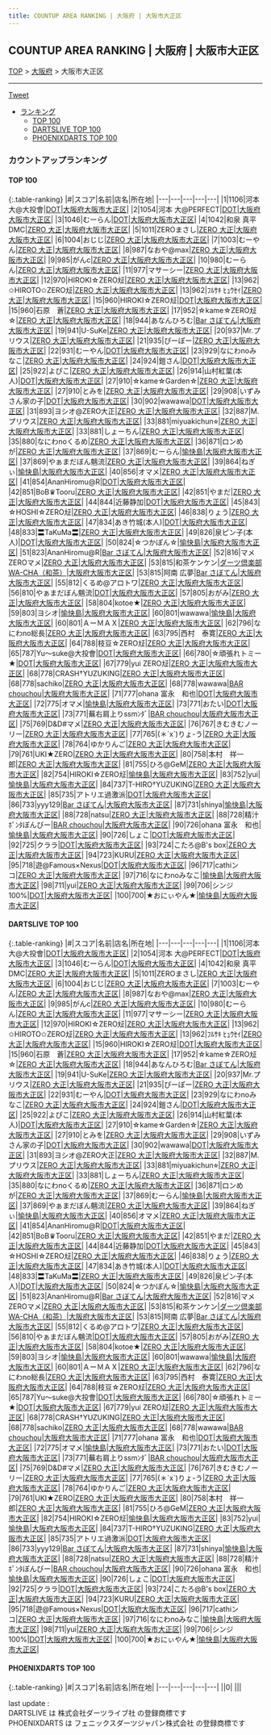 ```yaml
---
title: COUNTUP AREA RANKING | 大阪府 | 大阪市大正区
---
```

## COUNTUP AREA RANKING | 大阪府 | 大阪市大正区

[TOP](/darts/rank/) > [大阪府](/darts/rank/大阪府/) > 大阪市大正区

___

<a href="https://twitter.com/share?ref_src=twsrc%5Etfw" data-text="COUNTUP AREA RANKING | 大阪府大阪市大正区" class="twitter-share-button" data-hashtags="DARTSLIVE,PHOENIXDARTS,darts,ダーツ" data-show-count="false">Tweet</a>

* [ランキング](#カウントアップランキング)
    * [TOP 100](#top-100)
    * [DARTSLIVE TOP 100](#dartslive-top-100)
    * [PHOENIXDARTS TOP 100](#phoenixdarts-top-100)

### カウントアップランキング

#### TOP 100



{:.table-ranking}
|#|スコア|名前|店名|所在地|
|---|---|---|---|---|
|1|1106|<span class="rank-name-dl">河本 大@大投會</span>|<a href="https://search.dartslive.com/jp/shop/16363459de2678b50d9b047a20a7ba1e">DOT</a>|<a href="/darts/rank/大阪府/大阪市大正区">大阪府大阪市大正区</a>|
|2|1054|<span class="rank-name-dl">河本 大@PERFECT</span>|<a href="https://search.dartslive.com/jp/shop/16363459de2678b50d9b047a20a7ba1e">DOT</a>|<a href="/darts/rank/大阪府/大阪市大正区">大阪府大阪市大正区</a>|
|3|1046|<span class="rank-name-dl">むーらん</span>|<a href="https://search.dartslive.com/jp/shop/16363459de2678b50d9b047a20a7ba1e">DOT</a>|<a href="/darts/rank/大阪府/大阪市大正区">大阪府大阪市大正区</a>|
|4|1042|<span class="rank-name-dl">和泉 真平 DMC</span>|<a href="https://search.dartslive.com/jp/shop/94452450d5ca02b30d9b047a20a7ba1e">ZERO 大正</a>|<a href="/darts/rank/大阪府/大阪市大正区">大阪府大阪市大正区</a>|
|5|1011|<span class="rank-name-dl">ZEROまさし</span>|<a href="https://search.dartslive.com/jp/shop/94452450d5ca02b30d9b047a20a7ba1e">ZERO 大正</a>|<a href="/darts/rank/大阪府/大阪市大正区">大阪府大阪市大正区</a>|
|6|1004|<span class="rank-name-dl">おじじ</span>|<a href="https://search.dartslive.com/jp/shop/94452450d5ca02b30d9b047a20a7ba1e">ZERO 大正</a>|<a href="/darts/rank/大阪府/大阪市大正区">大阪府大阪市大正区</a>|
|7|1003|<span class="rank-name-dl">むーやん</span>|<a href="https://search.dartslive.com/jp/shop/94452450d5ca02b30d9b047a20a7ba1e">ZERO 大正</a>|<a href="/darts/rank/大阪府/大阪市大正区">大阪府大阪市大正区</a>|
|8|987|<span class="rank-name-dl">なおや@max</span>|<a href="https://search.dartslive.com/jp/shop/94452450d5ca02b30d9b047a20a7ba1e">ZERO 大正</a>|<a href="/darts/rank/大阪府/大阪市大正区">大阪府大阪市大正区</a>|
|9|985|<span class="rank-name-dl">がんc</span>|<a href="https://search.dartslive.com/jp/shop/94452450d5ca02b30d9b047a20a7ba1e">ZERO 大正</a>|<a href="/darts/rank/大阪府/大阪市大正区">大阪府大阪市大正区</a>|
|10|980|<span class="rank-name-dl">むーらん</span>|<a href="https://search.dartslive.com/jp/shop/94452450d5ca02b30d9b047a20a7ba1e">ZERO 大正</a>|<a href="/darts/rank/大阪府/大阪市大正区">大阪府大阪市大正区</a>|
|11|977|<span class="rank-name-dl">マサーシー</span>|<a href="https://search.dartslive.com/jp/shop/94452450d5ca02b30d9b047a20a7ba1e">ZERO 大正</a>|<a href="/darts/rank/大阪府/大阪市大正区">大阪府大阪市大正区</a>|
|12|970|<span class="rank-name-dl">HIROKI☆ZERO㍽</span>|<a href="https://search.dartslive.com/jp/shop/94452450d5ca02b30d9b047a20a7ba1e">ZERO 大正</a>|<a href="/darts/rank/大阪府/大阪市大正区">大阪府大阪市大正区</a>|
|13|962|<span class="rank-name-dl">✩HIROTO✩ZERO㍽</span>|<a href="https://search.dartslive.com/jp/shop/94452450d5ca02b30d9b047a20a7ba1e">ZERO 大正</a>|<a href="/darts/rank/大阪府/大阪市大正区">大阪府大阪市大正区</a>|
|13|962|<span class="rank-name-dl">ﾌﾙｻｷ ﾋｭｳｾｲ</span>|<a href="https://search.dartslive.com/jp/shop/94452450d5ca02b30d9b047a20a7ba1e">ZERO 大正</a>|<a href="/darts/rank/大阪府/大阪市大正区">大阪府大阪市大正区</a>|
|15|960|<span class="rank-name-dl">HIROKI☆ZERO㍽</span>|<a href="https://search.dartslive.com/jp/shop/16363459de2678b50d9b047a20a7ba1e">DOT</a>|<a href="/darts/rank/大阪府/大阪市大正区">大阪府大阪市大正区</a>|
|15|960|<span class="rank-name-dl">石原　蒼</span>|<a href="https://search.dartslive.com/jp/shop/94452450d5ca02b30d9b047a20a7ba1e">ZERO 大正</a>|<a href="/darts/rank/大阪府/大阪市大正区">大阪府大阪市大正区</a>|
|17|952|<span class="rank-name-dl">☆kame☆ZERO㍽☆</span>|<a href="https://search.dartslive.com/jp/shop/94452450d5ca02b30d9b047a20a7ba1e">ZERO 大正</a>|<a href="/darts/rank/大阪府/大阪市大正区">大阪府大阪市大正区</a>|
|18|944|<span class="rank-name-dl">あなんひろむ</span>|<a href="https://search.dartslive.com/jp/shop/b205aae58fa4063eb21333aee1bd51e4">Bar さぼてん</a>|<a href="/darts/rank/大阪府/大阪市大正区">大阪府大阪市大正区</a>|
|19|941|<span class="rank-name-dl">U-SuKe</span>|<a href="https://search.dartslive.com/jp/shop/94452450d5ca02b30d9b047a20a7ba1e">ZERO 大正</a>|<a href="/darts/rank/大阪府/大阪市大正区">大阪府大阪市大正区</a>|
|20|937|<span class="rank-name-dl">Mr.プリウス</span>|<a href="https://search.dartslive.com/jp/shop/94452450d5ca02b30d9b047a20a7ba1e">ZERO 大正</a>|<a href="/darts/rank/大阪府/大阪市大正区">大阪府大阪市大正区</a>|
|21|935|<span class="rank-name-dl">ぴーぽー</span>|<a href="https://search.dartslive.com/jp/shop/94452450d5ca02b30d9b047a20a7ba1e">ZERO 大正</a>|<a href="/darts/rank/大阪府/大阪市大正区">大阪府大阪市大正区</a>|
|22|931|<span class="rank-name-dl">むーやん</span>|<a href="https://search.dartslive.com/jp/shop/16363459de2678b50d9b047a20a7ba1e">DOT</a>|<a href="/darts/rank/大阪府/大阪市大正区">大阪府大阪市大正区</a>|
|23|929|<span class="rank-name-dl">なにわnoみなこ</span>|<a href="https://search.dartslive.com/jp/shop/94452450d5ca02b30d9b047a20a7ba1e">ZERO 大正</a>|<a href="/darts/rank/大阪府/大阪市大正区">大阪府大阪市大正区</a>|
|24|924|<span class="rank-name-dl">鎧さん</span>|<a href="https://search.dartslive.com/jp/shop/16363459de2678b50d9b047a20a7ba1e">DOT</a>|<a href="/darts/rank/大阪府/大阪市大正区">大阪府大阪市大正区</a>|
|25|922|<span class="rank-name-dl">よぴこ</span>|<a href="https://search.dartslive.com/jp/shop/94452450d5ca02b30d9b047a20a7ba1e">ZERO 大正</a>|<a href="/darts/rank/大阪府/大阪市大正区">大阪府大阪市大正区</a>|
|26|914|<span class="rank-name-dl">山村紅葉(本人)</span>|<a href="https://search.dartslive.com/jp/shop/16363459de2678b50d9b047a20a7ba1e">DOT</a>|<a href="/darts/rank/大阪府/大阪市大正区">大阪府大阪市大正区</a>|
|27|910|<span class="rank-name-dl">☆kame☆Garden☆</span>|<a href="https://search.dartslive.com/jp/shop/94452450d5ca02b30d9b047a20a7ba1e">ZERO 大正</a>|<a href="/darts/rank/大阪府/大阪市大正区">大阪府大阪市大正区</a>|
|27|910|<span class="rank-name-dl">とみを</span>|<a href="https://search.dartslive.com/jp/shop/94452450d5ca02b30d9b047a20a7ba1e">ZERO 大正</a>|<a href="/darts/rank/大阪府/大阪市大正区">大阪府大阪市大正区</a>|
|29|908|<span class="rank-name-dl">いずみさん家の子</span>|<a href="https://search.dartslive.com/jp/shop/16363459de2678b50d9b047a20a7ba1e">DOT</a>|<a href="/darts/rank/大阪府/大阪市大正区">大阪府大阪市大正区</a>|
|30|902|<span class="rank-name-dl">wawawa</span>|<a href="https://search.dartslive.com/jp/shop/16363459de2678b50d9b047a20a7ba1e">DOT</a>|<a href="/darts/rank/大阪府/大阪市大正区">大阪府大阪市大正区</a>|
|31|893|<span class="rank-name-dl">ヨシオ@ZERO大正</span>|<a href="https://search.dartslive.com/jp/shop/94452450d5ca02b30d9b047a20a7ba1e">ZERO 大正</a>|<a href="/darts/rank/大阪府/大阪市大正区">大阪府大阪市大正区</a>|
|32|887|<span class="rank-name-dl">M.プリウス</span>|<a href="https://search.dartslive.com/jp/shop/94452450d5ca02b30d9b047a20a7ba1e">ZERO 大正</a>|<a href="/darts/rank/大阪府/大阪市大正区">大阪府大阪市大正区</a>|
|33|881|<span class="rank-name-dl">miyuakichun⭐︎</span>|<a href="https://search.dartslive.com/jp/shop/94452450d5ca02b30d9b047a20a7ba1e">ZERO 大正</a>|<a href="/darts/rank/大阪府/大阪市大正区">大阪府大阪市大正区</a>|
|33|881|<span class="rank-name-dl">しょーちん</span>|<a href="https://search.dartslive.com/jp/shop/94452450d5ca02b30d9b047a20a7ba1e">ZERO 大正</a>|<a href="/darts/rank/大阪府/大阪市大正区">大阪府大阪市大正区</a>|
|35|880|<span class="rank-name-dl">なにわnoくるめ</span>|<a href="https://search.dartslive.com/jp/shop/94452450d5ca02b30d9b047a20a7ba1e">ZERO 大正</a>|<a href="/darts/rank/大阪府/大阪市大正区">大阪府大阪市大正区</a>|
|36|871|<span class="rank-name-dl">ロンめが</span>|<a href="https://search.dartslive.com/jp/shop/94452450d5ca02b30d9b047a20a7ba1e">ZERO 大正</a>|<a href="/darts/rank/大阪府/大阪市大正区">大阪府大阪市大正区</a>|
|37|869|<span class="rank-name-dl">むーらん</span>|<a href="https://search.dartslive.com/jp/shop/201a3c110850be0f774c926eb736cb5a">愉快島</a>|<a href="/darts/rank/大阪府/大阪市大正区">大阪府大阪市大正区</a>|
|37|869|<span class="rank-name-dl">やぁまだぼん魑流</span>|<a href="https://search.dartslive.com/jp/shop/94452450d5ca02b30d9b047a20a7ba1e">ZERO 大正</a>|<a href="/darts/rank/大阪府/大阪市大正区">大阪府大阪市大正区</a>|
|39|864|<span class="rank-name-dl">ねぎぃ</span>|<a href="https://search.dartslive.com/jp/shop/201a3c110850be0f774c926eb736cb5a">愉快島</a>|<a href="/darts/rank/大阪府/大阪市大正区">大阪府大阪市大正区</a>|
|40|856|<span class="rank-name-dl">オマメ</span>|<a href="https://search.dartslive.com/jp/shop/94452450d5ca02b30d9b047a20a7ba1e">ZERO 大正</a>|<a href="/darts/rank/大阪府/大阪市大正区">大阪府大阪市大正区</a>|
|41|854|<span class="rank-name-dl">AnanHiromu@R</span>|<a href="https://search.dartslive.com/jp/shop/16363459de2678b50d9b047a20a7ba1e">DOT</a>|<a href="/darts/rank/大阪府/大阪市大正区">大阪府大阪市大正区</a>|
|42|851|<span class="rank-name-dl">BoB♛Tooru</span>|<a href="https://search.dartslive.com/jp/shop/94452450d5ca02b30d9b047a20a7ba1e">ZERO 大正</a>|<a href="/darts/rank/大阪府/大阪市大正区">大阪府大阪市大正区</a>|
|42|851|<span class="rank-name-dl">やまだ</span>|<a href="https://search.dartslive.com/jp/shop/94452450d5ca02b30d9b047a20a7ba1e">ZERO 大正</a>|<a href="/darts/rank/大阪府/大阪市大正区">大阪府大阪市大正区</a>|
|44|844|<span class="rank-name-dl">近藤静加</span>|<a href="https://search.dartslive.com/jp/shop/16363459de2678b50d9b047a20a7ba1e">DOT</a>|<a href="/darts/rank/大阪府/大阪市大正区">大阪府大阪市大正区</a>|
|45|843|<span class="rank-name-dl">☆HOSHI☆ZERO㍽</span>|<a href="https://search.dartslive.com/jp/shop/94452450d5ca02b30d9b047a20a7ba1e">ZERO 大正</a>|<a href="/darts/rank/大阪府/大阪市大正区">大阪府大阪市大正区</a>|
|46|838|<span class="rank-name-dl">りょう</span>|<a href="https://search.dartslive.com/jp/shop/94452450d5ca02b30d9b047a20a7ba1e">ZERO 大正</a>|<a href="/darts/rank/大阪府/大阪市大正区">大阪府大阪市大正区</a>|
|47|834|<span class="rank-name-dl">あき竹城(本人)</span>|<a href="https://search.dartslive.com/jp/shop/16363459de2678b50d9b047a20a7ba1e">DOT</a>|<a href="/darts/rank/大阪府/大阪市大正区">大阪府大阪市大正区</a>|
|48|833|<span class="rank-name-dl">〓TaKuMa〓</span>|<a href="https://search.dartslive.com/jp/shop/94452450d5ca02b30d9b047a20a7ba1e">ZERO 大正</a>|<a href="/darts/rank/大阪府/大阪市大正区">大阪府大阪市大正区</a>|
|49|826|<span class="rank-name-dl">泉ピン子(本人)</span>|<a href="https://search.dartslive.com/jp/shop/16363459de2678b50d9b047a20a7ba1e">DOT</a>|<a href="/darts/rank/大阪府/大阪市大正区">大阪府大阪市大正区</a>|
|50|824|<span class="rank-name-dl">☆つかぽん☆</span>|<a href="https://search.dartslive.com/jp/shop/201a3c110850be0f774c926eb736cb5a">愉快島</a>|<a href="/darts/rank/大阪府/大阪市大正区">大阪府大阪市大正区</a>|
|51|823|<span class="rank-name-dl">AnanHiromu@R</span>|<a href="https://search.dartslive.com/jp/shop/b205aae58fa4063eb21333aee1bd51e4">Bar さぼてん</a>|<a href="/darts/rank/大阪府/大阪市大正区">大阪府大阪市大正区</a>|
|52|816|<span class="rank-name-dl">マメZEROマメ</span>|<a href="https://search.dartslive.com/jp/shop/94452450d5ca02b30d9b047a20a7ba1e">ZERO 大正</a>|<a href="/darts/rank/大阪府/大阪市大正区">大阪府大阪市大正区</a>|
|53|815|<span class="rank-name-dl">和茶ケンケン</span>|<a href="https://search.dartslive.com/jp/shop/f5a5d0f9439d464d774c926eb736cb5a">ダーツ倶楽部 WA-CHA（和茶）</a>|<a href="/darts/rank/大阪府/大阪市大正区">大阪府大阪市大正区</a>|
|53|815|<span class="rank-name-dl">阿南 広夢</span>|<a href="https://search.dartslive.com/jp/shop/b205aae58fa4063eb21333aee1bd51e4">Bar さぼてん</a>|<a href="/darts/rank/大阪府/大阪市大正区">大阪府大阪市大正区</a>|
|55|812|<span class="rank-name-dl">くるめ@アロトワ</span>|<a href="https://search.dartslive.com/jp/shop/94452450d5ca02b30d9b047a20a7ba1e">ZERO 大正</a>|<a href="/darts/rank/大阪府/大阪市大正区">大阪府大阪市大正区</a>|
|56|810|<span class="rank-name-dl">やぁまだぼん魑流</span>|<a href="https://search.dartslive.com/jp/shop/16363459de2678b50d9b047a20a7ba1e">DOT</a>|<a href="/darts/rank/大阪府/大阪市大正区">大阪府大阪市大正区</a>|
|57|805|<span class="rank-name-dl">おがみ</span>|<a href="https://search.dartslive.com/jp/shop/94452450d5ca02b30d9b047a20a7ba1e">ZERO 大正</a>|<a href="/darts/rank/大阪府/大阪市大正区">大阪府大阪市大正区</a>|
|58|804|<span class="rank-name-dl">kotoe★</span>|<a href="https://search.dartslive.com/jp/shop/94452450d5ca02b30d9b047a20a7ba1e">ZERO 大正</a>|<a href="/darts/rank/大阪府/大阪市大正区">大阪府大阪市大正区</a>|
|59|803|<span class="rank-name-dl">ヨシオ</span>|<a href="https://search.dartslive.com/jp/shop/201a3c110850be0f774c926eb736cb5a">愉快島</a>|<a href="/darts/rank/大阪府/大阪市大正区">大阪府大阪市大正区</a>|
|60|801|<span class="rank-name-dl">wawawa</span>|<a href="https://search.dartslive.com/jp/shop/201a3c110850be0f774c926eb736cb5a">愉快島</a>|<a href="/darts/rank/大阪府/大阪市大正区">大阪府大阪市大正区</a>|
|60|801|<span class="rank-name-dl">ＡーＭＡＸ</span>|<a href="https://search.dartslive.com/jp/shop/94452450d5ca02b30d9b047a20a7ba1e">ZERO 大正</a>|<a href="/darts/rank/大阪府/大阪市大正区">大阪府大阪市大正区</a>|
|62|796|<span class="rank-name-dl">なにわno総長</span>|<a href="https://search.dartslive.com/jp/shop/94452450d5ca02b30d9b047a20a7ba1e">ZERO 大正</a>|<a href="/darts/rank/大阪府/大阪市大正区">大阪府大阪市大正区</a>|
|63|795|<span class="rank-name-dl">西村　泰寛</span>|<a href="https://search.dartslive.com/jp/shop/94452450d5ca02b30d9b047a20a7ba1e">ZERO 大正</a>|<a href="/darts/rank/大阪府/大阪市大正区">大阪府大阪市大正区</a>|
|64|788|<span class="rank-name-dl">枝豆☆ZERO㍽</span>|<a href="https://search.dartslive.com/jp/shop/94452450d5ca02b30d9b047a20a7ba1e">ZERO 大正</a>|<a href="/darts/rank/大阪府/大阪市大正区">大阪府大阪市大正区</a>|
|65|787|<span class="rank-name-dl">Yu〜suke@大投會</span>|<a href="https://search.dartslive.com/jp/shop/16363459de2678b50d9b047a20a7ba1e">DOT</a>|<a href="/darts/rank/大阪府/大阪市大正区">大阪府大阪市大正区</a>|
|66|780|<span class="rank-name-dl">☆頑張れトミー★</span>|<a href="https://search.dartslive.com/jp/shop/16363459de2678b50d9b047a20a7ba1e">DOT</a>|<a href="/darts/rank/大阪府/大阪市大正区">大阪府大阪市大正区</a>|
|67|779|<span class="rank-name-dl">yui ZERO㍽</span>|<a href="https://search.dartslive.com/jp/shop/94452450d5ca02b30d9b047a20a7ba1e">ZERO 大正</a>|<a href="/darts/rank/大阪府/大阪市大正区">大阪府大阪市大正区</a>|
|68|778|<span class="rank-name-dl">CRASH†YUZUKING</span>|<a href="https://search.dartslive.com/jp/shop/94452450d5ca02b30d9b047a20a7ba1e">ZERO 大正</a>|<a href="/darts/rank/大阪府/大阪市大正区">大阪府大阪市大正区</a>|
|68|778|<span class="rank-name-dl">sachiko</span>|<a href="https://search.dartslive.com/jp/shop/94452450d5ca02b30d9b047a20a7ba1e">ZERO 大正</a>|<a href="/darts/rank/大阪府/大阪市大正区">大阪府大阪市大正区</a>|
|68|778|<span class="rank-name-dl">wawawa</span>|<a href="https://search.dartslive.com/jp/shop/94363bca55df1f030d9b047a20a7ba1e">BAR chouchou</a>|<a href="/darts/rank/大阪府/大阪市大正区">大阪府大阪市大正区</a>|
|71|777|<span class="rank-name-dl">ohana 富永　和也</span>|<a href="https://search.dartslive.com/jp/shop/16363459de2678b50d9b047a20a7ba1e">DOT</a>|<a href="/darts/rank/大阪府/大阪市大正区">大阪府大阪市大正区</a>|
|72|775|<span class="rank-name-dl">オマメ</span>|<a href="https://search.dartslive.com/jp/shop/201a3c110850be0f774c926eb736cb5a">愉快島</a>|<a href="/darts/rank/大阪府/大阪市大正区">大阪府大阪市大正区</a>|
|73|771|<span class="rank-name-dl">おたい</span>|<a href="https://search.dartslive.com/jp/shop/16363459de2678b50d9b047a20a7ba1e">DOT</a>|<a href="/darts/rank/大阪府/大阪市大正区">大阪府大阪市大正区</a>|
|73|771|<span class="rank-name-dl">蕪右肩上りssmﾝﾀﾞ</span>|<a href="https://search.dartslive.com/jp/shop/94363bca55df1f030d9b047a20a7ba1e">BAR chouchou</a>|<a href="/darts/rank/大阪府/大阪市大正区">大阪府大阪市大正区</a>|
|75|769|<span class="rank-name-dl">D&amp;D#マメ</span>|<a href="https://search.dartslive.com/jp/shop/94452450d5ca02b30d9b047a20a7ba1e">ZERO 大正</a>|<a href="/darts/rank/大阪府/大阪市大正区">大阪府大阪市大正区</a>|
|76|767|<span class="rank-name-dl">きむきむノーリー</span>|<a href="https://search.dartslive.com/jp/shop/94452450d5ca02b30d9b047a20a7ba1e">ZERO 大正</a>|<a href="/darts/rank/大阪府/大阪市大正区">大阪府大阪市大正区</a>|
|77|765|<span class="rank-name-dl">(＊´x`)りょ-う</span>|<a href="https://search.dartslive.com/jp/shop/94452450d5ca02b30d9b047a20a7ba1e">ZERO 大正</a>|<a href="/darts/rank/大阪府/大阪市大正区">大阪府大阪市大正区</a>|
|78|764|<span class="rank-name-dl">ゆかりんご</span>|<a href="https://search.dartslive.com/jp/shop/94452450d5ca02b30d9b047a20a7ba1e">ZERO 大正</a>|<a href="/darts/rank/大阪府/大阪市大正区">大阪府大阪市大正区</a>|
|79|761|<span class="rank-name-dl">UKI★ZERO</span>|<a href="https://search.dartslive.com/jp/shop/94452450d5ca02b30d9b047a20a7ba1e">ZERO 大正</a>|<a href="/darts/rank/大阪府/大阪市大正区">大阪府大阪市大正区</a>|
|80|758|<span class="rank-name-dl">本村　祥一郎</span>|<a href="https://search.dartslive.com/jp/shop/94452450d5ca02b30d9b047a20a7ba1e">ZERO 大正</a>|<a href="/darts/rank/大阪府/大阪市大正区">大阪府大阪市大正区</a>|
|81|755|<span class="rank-name-dl">ひろ@GeM</span>|<a href="https://search.dartslive.com/jp/shop/94452450d5ca02b30d9b047a20a7ba1e">ZERO 大正</a>|<a href="/darts/rank/大阪府/大阪市大正区">大阪府大阪市大正区</a>|
|82|754|<span class="rank-name-dl">HIROKI☆ZERO㍽</span>|<a href="https://search.dartslive.com/jp/shop/201a3c110850be0f774c926eb736cb5a">愉快島</a>|<a href="/darts/rank/大阪府/大阪市大正区">大阪府大阪市大正区</a>|
|83|752|<span class="rank-name-dl">yui</span>|<a href="https://search.dartslive.com/jp/shop/201a3c110850be0f774c926eb736cb5a">愉快島</a>|<a href="/darts/rank/大阪府/大阪市大正区">大阪府大阪市大正区</a>|
|84|737|<span class="rank-name-dl">T-HIRO†YUZUKING</span>|<a href="https://search.dartslive.com/jp/shop/94452450d5ca02b30d9b047a20a7ba1e">ZERO 大正</a>|<a href="/darts/rank/大阪府/大阪市大正区">大阪府大阪市大正区</a>|
|85|735|<span class="rank-name-dl">アトリエ過激派</span>|<a href="https://search.dartslive.com/jp/shop/16363459de2678b50d9b047a20a7ba1e">DOT</a>|<a href="/darts/rank/大阪府/大阪市大正区">大阪府大阪市大正区</a>|
|86|733|<span class="rank-name-dl">yyy129</span>|<a href="https://search.dartslive.com/jp/shop/b205aae58fa4063eb21333aee1bd51e4">Bar さぼてん</a>|<a href="/darts/rank/大阪府/大阪市大正区">大阪府大阪市大正区</a>|
|87|731|<span class="rank-name-dl">shinya</span>|<a href="https://search.dartslive.com/jp/shop/201a3c110850be0f774c926eb736cb5a">愉快島</a>|<a href="/darts/rank/大阪府/大阪市大正区">大阪府大阪市大正区</a>|
|88|728|<span class="rank-name-dl">natsu</span>|<a href="https://search.dartslive.com/jp/shop/94452450d5ca02b30d9b047a20a7ba1e">ZERO 大正</a>|<a href="/darts/rank/大阪府/大阪市大正区">大阪府大阪市大正区</a>|
|88|728|<span class="rank-name-dl">精汁ﾎﾟﾝﾀぼんびー</span>|<a href="https://search.dartslive.com/jp/shop/94363bca55df1f030d9b047a20a7ba1e">BAR chouchou</a>|<a href="/darts/rank/大阪府/大阪市大正区">大阪府大阪市大正区</a>|
|90|726|<span class="rank-name-dl">ohana 富永　和也</span>|<a href="https://search.dartslive.com/jp/shop/201a3c110850be0f774c926eb736cb5a">愉快島</a>|<a href="/darts/rank/大阪府/大阪市大正区">大阪府大阪市大正区</a>|
|90|726|<span class="rank-name-dl">しょこ</span>|<a href="https://search.dartslive.com/jp/shop/16363459de2678b50d9b047a20a7ba1e">DOT</a>|<a href="/darts/rank/大阪府/大阪市大正区">大阪府大阪市大正区</a>|
|92|725|<span class="rank-name-dl">クララ</span>|<a href="https://search.dartslive.com/jp/shop/16363459de2678b50d9b047a20a7ba1e">DOT</a>|<a href="/darts/rank/大阪府/大阪市大正区">大阪府大阪市大正区</a>|
|93|724|<span class="rank-name-dl">こたろ@B&#x27;s box</span>|<a href="https://search.dartslive.com/jp/shop/94452450d5ca02b30d9b047a20a7ba1e">ZERO 大正</a>|<a href="/darts/rank/大阪府/大阪市大正区">大阪府大阪市大正区</a>|
|94|723|<span class="rank-name-dl">KURU</span>|<a href="https://search.dartslive.com/jp/shop/94452450d5ca02b30d9b047a20a7ba1e">ZERO 大正</a>|<a href="/darts/rank/大阪府/大阪市大正区">大阪府大阪市大正区</a>|
|95|718|<span class="rank-name-dl">遊@Famous×Nexus</span>|<a href="https://search.dartslive.com/jp/shop/16363459de2678b50d9b047a20a7ba1e">DOT</a>|<a href="/darts/rank/大阪府/大阪市大正区">大阪府大阪市大正区</a>|
|96|717|<span class="rank-name-dl">cathiンコ</span>|<a href="https://search.dartslive.com/jp/shop/94452450d5ca02b30d9b047a20a7ba1e">ZERO 大正</a>|<a href="/darts/rank/大阪府/大阪市大正区">大阪府大阪市大正区</a>|
|97|716|<span class="rank-name-dl">なにわnoみなこ</span>|<a href="https://search.dartslive.com/jp/shop/201a3c110850be0f774c926eb736cb5a">愉快島</a>|<a href="/darts/rank/大阪府/大阪市大正区">大阪府大阪市大正区</a>|
|98|711|<span class="rank-name-dl">yui</span>|<a href="https://search.dartslive.com/jp/shop/94452450d5ca02b30d9b047a20a7ba1e">ZERO 大正</a>|<a href="/darts/rank/大阪府/大阪市大正区">大阪府大阪市大正区</a>|
|99|706|<span class="rank-name-dl">シンジ100%</span>|<a href="https://search.dartslive.com/jp/shop/16363459de2678b50d9b047a20a7ba1e">DOT</a>|<a href="/darts/rank/大阪府/大阪市大正区">大阪府大阪市大正区</a>|
|100|700|<span class="rank-name-dl">★おにぃやん★</span>|<a href="https://search.dartslive.com/jp/shop/201a3c110850be0f774c926eb736cb5a">愉快島</a>|<a href="/darts/rank/大阪府/大阪市大正区">大阪府大阪市大正区</a>|


#### DARTSLIVE TOP 100



{:.table-ranking}
|#|スコア|名前|店名|所在地|
|---|---|---|---|---|
|1|1106|<span class="rank-name-dl">河本 大@大投會</span>|<a href="https://search.dartslive.com/jp/shop/16363459de2678b50d9b047a20a7ba1e">DOT</a>|<a href="/darts/rank/大阪府/大阪市大正区">大阪府大阪市大正区</a>|
|2|1054|<span class="rank-name-dl">河本 大@PERFECT</span>|<a href="https://search.dartslive.com/jp/shop/16363459de2678b50d9b047a20a7ba1e">DOT</a>|<a href="/darts/rank/大阪府/大阪市大正区">大阪府大阪市大正区</a>|
|3|1046|<span class="rank-name-dl">むーらん</span>|<a href="https://search.dartslive.com/jp/shop/16363459de2678b50d9b047a20a7ba1e">DOT</a>|<a href="/darts/rank/大阪府/大阪市大正区">大阪府大阪市大正区</a>|
|4|1042|<span class="rank-name-dl">和泉 真平 DMC</span>|<a href="https://search.dartslive.com/jp/shop/94452450d5ca02b30d9b047a20a7ba1e">ZERO 大正</a>|<a href="/darts/rank/大阪府/大阪市大正区">大阪府大阪市大正区</a>|
|5|1011|<span class="rank-name-dl">ZEROまさし</span>|<a href="https://search.dartslive.com/jp/shop/94452450d5ca02b30d9b047a20a7ba1e">ZERO 大正</a>|<a href="/darts/rank/大阪府/大阪市大正区">大阪府大阪市大正区</a>|
|6|1004|<span class="rank-name-dl">おじじ</span>|<a href="https://search.dartslive.com/jp/shop/94452450d5ca02b30d9b047a20a7ba1e">ZERO 大正</a>|<a href="/darts/rank/大阪府/大阪市大正区">大阪府大阪市大正区</a>|
|7|1003|<span class="rank-name-dl">むーやん</span>|<a href="https://search.dartslive.com/jp/shop/94452450d5ca02b30d9b047a20a7ba1e">ZERO 大正</a>|<a href="/darts/rank/大阪府/大阪市大正区">大阪府大阪市大正区</a>|
|8|987|<span class="rank-name-dl">なおや@max</span>|<a href="https://search.dartslive.com/jp/shop/94452450d5ca02b30d9b047a20a7ba1e">ZERO 大正</a>|<a href="/darts/rank/大阪府/大阪市大正区">大阪府大阪市大正区</a>|
|9|985|<span class="rank-name-dl">がんc</span>|<a href="https://search.dartslive.com/jp/shop/94452450d5ca02b30d9b047a20a7ba1e">ZERO 大正</a>|<a href="/darts/rank/大阪府/大阪市大正区">大阪府大阪市大正区</a>|
|10|980|<span class="rank-name-dl">むーらん</span>|<a href="https://search.dartslive.com/jp/shop/94452450d5ca02b30d9b047a20a7ba1e">ZERO 大正</a>|<a href="/darts/rank/大阪府/大阪市大正区">大阪府大阪市大正区</a>|
|11|977|<span class="rank-name-dl">マサーシー</span>|<a href="https://search.dartslive.com/jp/shop/94452450d5ca02b30d9b047a20a7ba1e">ZERO 大正</a>|<a href="/darts/rank/大阪府/大阪市大正区">大阪府大阪市大正区</a>|
|12|970|<span class="rank-name-dl">HIROKI☆ZERO㍽</span>|<a href="https://search.dartslive.com/jp/shop/94452450d5ca02b30d9b047a20a7ba1e">ZERO 大正</a>|<a href="/darts/rank/大阪府/大阪市大正区">大阪府大阪市大正区</a>|
|13|962|<span class="rank-name-dl">✩HIROTO✩ZERO㍽</span>|<a href="https://search.dartslive.com/jp/shop/94452450d5ca02b30d9b047a20a7ba1e">ZERO 大正</a>|<a href="/darts/rank/大阪府/大阪市大正区">大阪府大阪市大正区</a>|
|13|962|<span class="rank-name-dl">ﾌﾙｻｷ ﾋｭｳｾｲ</span>|<a href="https://search.dartslive.com/jp/shop/94452450d5ca02b30d9b047a20a7ba1e">ZERO 大正</a>|<a href="/darts/rank/大阪府/大阪市大正区">大阪府大阪市大正区</a>|
|15|960|<span class="rank-name-dl">HIROKI☆ZERO㍽</span>|<a href="https://search.dartslive.com/jp/shop/16363459de2678b50d9b047a20a7ba1e">DOT</a>|<a href="/darts/rank/大阪府/大阪市大正区">大阪府大阪市大正区</a>|
|15|960|<span class="rank-name-dl">石原　蒼</span>|<a href="https://search.dartslive.com/jp/shop/94452450d5ca02b30d9b047a20a7ba1e">ZERO 大正</a>|<a href="/darts/rank/大阪府/大阪市大正区">大阪府大阪市大正区</a>|
|17|952|<span class="rank-name-dl">☆kame☆ZERO㍽☆</span>|<a href="https://search.dartslive.com/jp/shop/94452450d5ca02b30d9b047a20a7ba1e">ZERO 大正</a>|<a href="/darts/rank/大阪府/大阪市大正区">大阪府大阪市大正区</a>|
|18|944|<span class="rank-name-dl">あなんひろむ</span>|<a href="https://search.dartslive.com/jp/shop/b205aae58fa4063eb21333aee1bd51e4">Bar さぼてん</a>|<a href="/darts/rank/大阪府/大阪市大正区">大阪府大阪市大正区</a>|
|19|941|<span class="rank-name-dl">U-SuKe</span>|<a href="https://search.dartslive.com/jp/shop/94452450d5ca02b30d9b047a20a7ba1e">ZERO 大正</a>|<a href="/darts/rank/大阪府/大阪市大正区">大阪府大阪市大正区</a>|
|20|937|<span class="rank-name-dl">Mr.プリウス</span>|<a href="https://search.dartslive.com/jp/shop/94452450d5ca02b30d9b047a20a7ba1e">ZERO 大正</a>|<a href="/darts/rank/大阪府/大阪市大正区">大阪府大阪市大正区</a>|
|21|935|<span class="rank-name-dl">ぴーぽー</span>|<a href="https://search.dartslive.com/jp/shop/94452450d5ca02b30d9b047a20a7ba1e">ZERO 大正</a>|<a href="/darts/rank/大阪府/大阪市大正区">大阪府大阪市大正区</a>|
|22|931|<span class="rank-name-dl">むーやん</span>|<a href="https://search.dartslive.com/jp/shop/16363459de2678b50d9b047a20a7ba1e">DOT</a>|<a href="/darts/rank/大阪府/大阪市大正区">大阪府大阪市大正区</a>|
|23|929|<span class="rank-name-dl">なにわnoみなこ</span>|<a href="https://search.dartslive.com/jp/shop/94452450d5ca02b30d9b047a20a7ba1e">ZERO 大正</a>|<a href="/darts/rank/大阪府/大阪市大正区">大阪府大阪市大正区</a>|
|24|924|<span class="rank-name-dl">鎧さん</span>|<a href="https://search.dartslive.com/jp/shop/16363459de2678b50d9b047a20a7ba1e">DOT</a>|<a href="/darts/rank/大阪府/大阪市大正区">大阪府大阪市大正区</a>|
|25|922|<span class="rank-name-dl">よぴこ</span>|<a href="https://search.dartslive.com/jp/shop/94452450d5ca02b30d9b047a20a7ba1e">ZERO 大正</a>|<a href="/darts/rank/大阪府/大阪市大正区">大阪府大阪市大正区</a>|
|26|914|<span class="rank-name-dl">山村紅葉(本人)</span>|<a href="https://search.dartslive.com/jp/shop/16363459de2678b50d9b047a20a7ba1e">DOT</a>|<a href="/darts/rank/大阪府/大阪市大正区">大阪府大阪市大正区</a>|
|27|910|<span class="rank-name-dl">☆kame☆Garden☆</span>|<a href="https://search.dartslive.com/jp/shop/94452450d5ca02b30d9b047a20a7ba1e">ZERO 大正</a>|<a href="/darts/rank/大阪府/大阪市大正区">大阪府大阪市大正区</a>|
|27|910|<span class="rank-name-dl">とみを</span>|<a href="https://search.dartslive.com/jp/shop/94452450d5ca02b30d9b047a20a7ba1e">ZERO 大正</a>|<a href="/darts/rank/大阪府/大阪市大正区">大阪府大阪市大正区</a>|
|29|908|<span class="rank-name-dl">いずみさん家の子</span>|<a href="https://search.dartslive.com/jp/shop/16363459de2678b50d9b047a20a7ba1e">DOT</a>|<a href="/darts/rank/大阪府/大阪市大正区">大阪府大阪市大正区</a>|
|30|902|<span class="rank-name-dl">wawawa</span>|<a href="https://search.dartslive.com/jp/shop/16363459de2678b50d9b047a20a7ba1e">DOT</a>|<a href="/darts/rank/大阪府/大阪市大正区">大阪府大阪市大正区</a>|
|31|893|<span class="rank-name-dl">ヨシオ@ZERO大正</span>|<a href="https://search.dartslive.com/jp/shop/94452450d5ca02b30d9b047a20a7ba1e">ZERO 大正</a>|<a href="/darts/rank/大阪府/大阪市大正区">大阪府大阪市大正区</a>|
|32|887|<span class="rank-name-dl">M.プリウス</span>|<a href="https://search.dartslive.com/jp/shop/94452450d5ca02b30d9b047a20a7ba1e">ZERO 大正</a>|<a href="/darts/rank/大阪府/大阪市大正区">大阪府大阪市大正区</a>|
|33|881|<span class="rank-name-dl">miyuakichun⭐︎</span>|<a href="https://search.dartslive.com/jp/shop/94452450d5ca02b30d9b047a20a7ba1e">ZERO 大正</a>|<a href="/darts/rank/大阪府/大阪市大正区">大阪府大阪市大正区</a>|
|33|881|<span class="rank-name-dl">しょーちん</span>|<a href="https://search.dartslive.com/jp/shop/94452450d5ca02b30d9b047a20a7ba1e">ZERO 大正</a>|<a href="/darts/rank/大阪府/大阪市大正区">大阪府大阪市大正区</a>|
|35|880|<span class="rank-name-dl">なにわnoくるめ</span>|<a href="https://search.dartslive.com/jp/shop/94452450d5ca02b30d9b047a20a7ba1e">ZERO 大正</a>|<a href="/darts/rank/大阪府/大阪市大正区">大阪府大阪市大正区</a>|
|36|871|<span class="rank-name-dl">ロンめが</span>|<a href="https://search.dartslive.com/jp/shop/94452450d5ca02b30d9b047a20a7ba1e">ZERO 大正</a>|<a href="/darts/rank/大阪府/大阪市大正区">大阪府大阪市大正区</a>|
|37|869|<span class="rank-name-dl">むーらん</span>|<a href="https://search.dartslive.com/jp/shop/201a3c110850be0f774c926eb736cb5a">愉快島</a>|<a href="/darts/rank/大阪府/大阪市大正区">大阪府大阪市大正区</a>|
|37|869|<span class="rank-name-dl">やぁまだぼん魑流</span>|<a href="https://search.dartslive.com/jp/shop/94452450d5ca02b30d9b047a20a7ba1e">ZERO 大正</a>|<a href="/darts/rank/大阪府/大阪市大正区">大阪府大阪市大正区</a>|
|39|864|<span class="rank-name-dl">ねぎぃ</span>|<a href="https://search.dartslive.com/jp/shop/201a3c110850be0f774c926eb736cb5a">愉快島</a>|<a href="/darts/rank/大阪府/大阪市大正区">大阪府大阪市大正区</a>|
|40|856|<span class="rank-name-dl">オマメ</span>|<a href="https://search.dartslive.com/jp/shop/94452450d5ca02b30d9b047a20a7ba1e">ZERO 大正</a>|<a href="/darts/rank/大阪府/大阪市大正区">大阪府大阪市大正区</a>|
|41|854|<span class="rank-name-dl">AnanHiromu@R</span>|<a href="https://search.dartslive.com/jp/shop/16363459de2678b50d9b047a20a7ba1e">DOT</a>|<a href="/darts/rank/大阪府/大阪市大正区">大阪府大阪市大正区</a>|
|42|851|<span class="rank-name-dl">BoB♛Tooru</span>|<a href="https://search.dartslive.com/jp/shop/94452450d5ca02b30d9b047a20a7ba1e">ZERO 大正</a>|<a href="/darts/rank/大阪府/大阪市大正区">大阪府大阪市大正区</a>|
|42|851|<span class="rank-name-dl">やまだ</span>|<a href="https://search.dartslive.com/jp/shop/94452450d5ca02b30d9b047a20a7ba1e">ZERO 大正</a>|<a href="/darts/rank/大阪府/大阪市大正区">大阪府大阪市大正区</a>|
|44|844|<span class="rank-name-dl">近藤静加</span>|<a href="https://search.dartslive.com/jp/shop/16363459de2678b50d9b047a20a7ba1e">DOT</a>|<a href="/darts/rank/大阪府/大阪市大正区">大阪府大阪市大正区</a>|
|45|843|<span class="rank-name-dl">☆HOSHI☆ZERO㍽</span>|<a href="https://search.dartslive.com/jp/shop/94452450d5ca02b30d9b047a20a7ba1e">ZERO 大正</a>|<a href="/darts/rank/大阪府/大阪市大正区">大阪府大阪市大正区</a>|
|46|838|<span class="rank-name-dl">りょう</span>|<a href="https://search.dartslive.com/jp/shop/94452450d5ca02b30d9b047a20a7ba1e">ZERO 大正</a>|<a href="/darts/rank/大阪府/大阪市大正区">大阪府大阪市大正区</a>|
|47|834|<span class="rank-name-dl">あき竹城(本人)</span>|<a href="https://search.dartslive.com/jp/shop/16363459de2678b50d9b047a20a7ba1e">DOT</a>|<a href="/darts/rank/大阪府/大阪市大正区">大阪府大阪市大正区</a>|
|48|833|<span class="rank-name-dl">〓TaKuMa〓</span>|<a href="https://search.dartslive.com/jp/shop/94452450d5ca02b30d9b047a20a7ba1e">ZERO 大正</a>|<a href="/darts/rank/大阪府/大阪市大正区">大阪府大阪市大正区</a>|
|49|826|<span class="rank-name-dl">泉ピン子(本人)</span>|<a href="https://search.dartslive.com/jp/shop/16363459de2678b50d9b047a20a7ba1e">DOT</a>|<a href="/darts/rank/大阪府/大阪市大正区">大阪府大阪市大正区</a>|
|50|824|<span class="rank-name-dl">☆つかぽん☆</span>|<a href="https://search.dartslive.com/jp/shop/201a3c110850be0f774c926eb736cb5a">愉快島</a>|<a href="/darts/rank/大阪府/大阪市大正区">大阪府大阪市大正区</a>|
|51|823|<span class="rank-name-dl">AnanHiromu@R</span>|<a href="https://search.dartslive.com/jp/shop/b205aae58fa4063eb21333aee1bd51e4">Bar さぼてん</a>|<a href="/darts/rank/大阪府/大阪市大正区">大阪府大阪市大正区</a>|
|52|816|<span class="rank-name-dl">マメZEROマメ</span>|<a href="https://search.dartslive.com/jp/shop/94452450d5ca02b30d9b047a20a7ba1e">ZERO 大正</a>|<a href="/darts/rank/大阪府/大阪市大正区">大阪府大阪市大正区</a>|
|53|815|<span class="rank-name-dl">和茶ケンケン</span>|<a href="https://search.dartslive.com/jp/shop/f5a5d0f9439d464d774c926eb736cb5a">ダーツ倶楽部 WA-CHA（和茶）</a>|<a href="/darts/rank/大阪府/大阪市大正区">大阪府大阪市大正区</a>|
|53|815|<span class="rank-name-dl">阿南 広夢</span>|<a href="https://search.dartslive.com/jp/shop/b205aae58fa4063eb21333aee1bd51e4">Bar さぼてん</a>|<a href="/darts/rank/大阪府/大阪市大正区">大阪府大阪市大正区</a>|
|55|812|<span class="rank-name-dl">くるめ@アロトワ</span>|<a href="https://search.dartslive.com/jp/shop/94452450d5ca02b30d9b047a20a7ba1e">ZERO 大正</a>|<a href="/darts/rank/大阪府/大阪市大正区">大阪府大阪市大正区</a>|
|56|810|<span class="rank-name-dl">やぁまだぼん魑流</span>|<a href="https://search.dartslive.com/jp/shop/16363459de2678b50d9b047a20a7ba1e">DOT</a>|<a href="/darts/rank/大阪府/大阪市大正区">大阪府大阪市大正区</a>|
|57|805|<span class="rank-name-dl">おがみ</span>|<a href="https://search.dartslive.com/jp/shop/94452450d5ca02b30d9b047a20a7ba1e">ZERO 大正</a>|<a href="/darts/rank/大阪府/大阪市大正区">大阪府大阪市大正区</a>|
|58|804|<span class="rank-name-dl">kotoe★</span>|<a href="https://search.dartslive.com/jp/shop/94452450d5ca02b30d9b047a20a7ba1e">ZERO 大正</a>|<a href="/darts/rank/大阪府/大阪市大正区">大阪府大阪市大正区</a>|
|59|803|<span class="rank-name-dl">ヨシオ</span>|<a href="https://search.dartslive.com/jp/shop/201a3c110850be0f774c926eb736cb5a">愉快島</a>|<a href="/darts/rank/大阪府/大阪市大正区">大阪府大阪市大正区</a>|
|60|801|<span class="rank-name-dl">wawawa</span>|<a href="https://search.dartslive.com/jp/shop/201a3c110850be0f774c926eb736cb5a">愉快島</a>|<a href="/darts/rank/大阪府/大阪市大正区">大阪府大阪市大正区</a>|
|60|801|<span class="rank-name-dl">ＡーＭＡＸ</span>|<a href="https://search.dartslive.com/jp/shop/94452450d5ca02b30d9b047a20a7ba1e">ZERO 大正</a>|<a href="/darts/rank/大阪府/大阪市大正区">大阪府大阪市大正区</a>|
|62|796|<span class="rank-name-dl">なにわno総長</span>|<a href="https://search.dartslive.com/jp/shop/94452450d5ca02b30d9b047a20a7ba1e">ZERO 大正</a>|<a href="/darts/rank/大阪府/大阪市大正区">大阪府大阪市大正区</a>|
|63|795|<span class="rank-name-dl">西村　泰寛</span>|<a href="https://search.dartslive.com/jp/shop/94452450d5ca02b30d9b047a20a7ba1e">ZERO 大正</a>|<a href="/darts/rank/大阪府/大阪市大正区">大阪府大阪市大正区</a>|
|64|788|<span class="rank-name-dl">枝豆☆ZERO㍽</span>|<a href="https://search.dartslive.com/jp/shop/94452450d5ca02b30d9b047a20a7ba1e">ZERO 大正</a>|<a href="/darts/rank/大阪府/大阪市大正区">大阪府大阪市大正区</a>|
|65|787|<span class="rank-name-dl">Yu〜suke@大投會</span>|<a href="https://search.dartslive.com/jp/shop/16363459de2678b50d9b047a20a7ba1e">DOT</a>|<a href="/darts/rank/大阪府/大阪市大正区">大阪府大阪市大正区</a>|
|66|780|<span class="rank-name-dl">☆頑張れトミー★</span>|<a href="https://search.dartslive.com/jp/shop/16363459de2678b50d9b047a20a7ba1e">DOT</a>|<a href="/darts/rank/大阪府/大阪市大正区">大阪府大阪市大正区</a>|
|67|779|<span class="rank-name-dl">yui ZERO㍽</span>|<a href="https://search.dartslive.com/jp/shop/94452450d5ca02b30d9b047a20a7ba1e">ZERO 大正</a>|<a href="/darts/rank/大阪府/大阪市大正区">大阪府大阪市大正区</a>|
|68|778|<span class="rank-name-dl">CRASH†YUZUKING</span>|<a href="https://search.dartslive.com/jp/shop/94452450d5ca02b30d9b047a20a7ba1e">ZERO 大正</a>|<a href="/darts/rank/大阪府/大阪市大正区">大阪府大阪市大正区</a>|
|68|778|<span class="rank-name-dl">sachiko</span>|<a href="https://search.dartslive.com/jp/shop/94452450d5ca02b30d9b047a20a7ba1e">ZERO 大正</a>|<a href="/darts/rank/大阪府/大阪市大正区">大阪府大阪市大正区</a>|
|68|778|<span class="rank-name-dl">wawawa</span>|<a href="https://search.dartslive.com/jp/shop/94363bca55df1f030d9b047a20a7ba1e">BAR chouchou</a>|<a href="/darts/rank/大阪府/大阪市大正区">大阪府大阪市大正区</a>|
|71|777|<span class="rank-name-dl">ohana 富永　和也</span>|<a href="https://search.dartslive.com/jp/shop/16363459de2678b50d9b047a20a7ba1e">DOT</a>|<a href="/darts/rank/大阪府/大阪市大正区">大阪府大阪市大正区</a>|
|72|775|<span class="rank-name-dl">オマメ</span>|<a href="https://search.dartslive.com/jp/shop/201a3c110850be0f774c926eb736cb5a">愉快島</a>|<a href="/darts/rank/大阪府/大阪市大正区">大阪府大阪市大正区</a>|
|73|771|<span class="rank-name-dl">おたい</span>|<a href="https://search.dartslive.com/jp/shop/16363459de2678b50d9b047a20a7ba1e">DOT</a>|<a href="/darts/rank/大阪府/大阪市大正区">大阪府大阪市大正区</a>|
|73|771|<span class="rank-name-dl">蕪右肩上りssmﾝﾀﾞ</span>|<a href="https://search.dartslive.com/jp/shop/94363bca55df1f030d9b047a20a7ba1e">BAR chouchou</a>|<a href="/darts/rank/大阪府/大阪市大正区">大阪府大阪市大正区</a>|
|75|769|<span class="rank-name-dl">D&amp;D#マメ</span>|<a href="https://search.dartslive.com/jp/shop/94452450d5ca02b30d9b047a20a7ba1e">ZERO 大正</a>|<a href="/darts/rank/大阪府/大阪市大正区">大阪府大阪市大正区</a>|
|76|767|<span class="rank-name-dl">きむきむノーリー</span>|<a href="https://search.dartslive.com/jp/shop/94452450d5ca02b30d9b047a20a7ba1e">ZERO 大正</a>|<a href="/darts/rank/大阪府/大阪市大正区">大阪府大阪市大正区</a>|
|77|765|<span class="rank-name-dl">(＊´x`)りょ-う</span>|<a href="https://search.dartslive.com/jp/shop/94452450d5ca02b30d9b047a20a7ba1e">ZERO 大正</a>|<a href="/darts/rank/大阪府/大阪市大正区">大阪府大阪市大正区</a>|
|78|764|<span class="rank-name-dl">ゆかりんご</span>|<a href="https://search.dartslive.com/jp/shop/94452450d5ca02b30d9b047a20a7ba1e">ZERO 大正</a>|<a href="/darts/rank/大阪府/大阪市大正区">大阪府大阪市大正区</a>|
|79|761|<span class="rank-name-dl">UKI★ZERO</span>|<a href="https://search.dartslive.com/jp/shop/94452450d5ca02b30d9b047a20a7ba1e">ZERO 大正</a>|<a href="/darts/rank/大阪府/大阪市大正区">大阪府大阪市大正区</a>|
|80|758|<span class="rank-name-dl">本村　祥一郎</span>|<a href="https://search.dartslive.com/jp/shop/94452450d5ca02b30d9b047a20a7ba1e">ZERO 大正</a>|<a href="/darts/rank/大阪府/大阪市大正区">大阪府大阪市大正区</a>|
|81|755|<span class="rank-name-dl">ひろ@GeM</span>|<a href="https://search.dartslive.com/jp/shop/94452450d5ca02b30d9b047a20a7ba1e">ZERO 大正</a>|<a href="/darts/rank/大阪府/大阪市大正区">大阪府大阪市大正区</a>|
|82|754|<span class="rank-name-dl">HIROKI☆ZERO㍽</span>|<a href="https://search.dartslive.com/jp/shop/201a3c110850be0f774c926eb736cb5a">愉快島</a>|<a href="/darts/rank/大阪府/大阪市大正区">大阪府大阪市大正区</a>|
|83|752|<span class="rank-name-dl">yui</span>|<a href="https://search.dartslive.com/jp/shop/201a3c110850be0f774c926eb736cb5a">愉快島</a>|<a href="/darts/rank/大阪府/大阪市大正区">大阪府大阪市大正区</a>|
|84|737|<span class="rank-name-dl">T-HIRO†YUZUKING</span>|<a href="https://search.dartslive.com/jp/shop/94452450d5ca02b30d9b047a20a7ba1e">ZERO 大正</a>|<a href="/darts/rank/大阪府/大阪市大正区">大阪府大阪市大正区</a>|
|85|735|<span class="rank-name-dl">アトリエ過激派</span>|<a href="https://search.dartslive.com/jp/shop/16363459de2678b50d9b047a20a7ba1e">DOT</a>|<a href="/darts/rank/大阪府/大阪市大正区">大阪府大阪市大正区</a>|
|86|733|<span class="rank-name-dl">yyy129</span>|<a href="https://search.dartslive.com/jp/shop/b205aae58fa4063eb21333aee1bd51e4">Bar さぼてん</a>|<a href="/darts/rank/大阪府/大阪市大正区">大阪府大阪市大正区</a>|
|87|731|<span class="rank-name-dl">shinya</span>|<a href="https://search.dartslive.com/jp/shop/201a3c110850be0f774c926eb736cb5a">愉快島</a>|<a href="/darts/rank/大阪府/大阪市大正区">大阪府大阪市大正区</a>|
|88|728|<span class="rank-name-dl">natsu</span>|<a href="https://search.dartslive.com/jp/shop/94452450d5ca02b30d9b047a20a7ba1e">ZERO 大正</a>|<a href="/darts/rank/大阪府/大阪市大正区">大阪府大阪市大正区</a>|
|88|728|<span class="rank-name-dl">精汁ﾎﾟﾝﾀぼんびー</span>|<a href="https://search.dartslive.com/jp/shop/94363bca55df1f030d9b047a20a7ba1e">BAR chouchou</a>|<a href="/darts/rank/大阪府/大阪市大正区">大阪府大阪市大正区</a>|
|90|726|<span class="rank-name-dl">ohana 富永　和也</span>|<a href="https://search.dartslive.com/jp/shop/201a3c110850be0f774c926eb736cb5a">愉快島</a>|<a href="/darts/rank/大阪府/大阪市大正区">大阪府大阪市大正区</a>|
|90|726|<span class="rank-name-dl">しょこ</span>|<a href="https://search.dartslive.com/jp/shop/16363459de2678b50d9b047a20a7ba1e">DOT</a>|<a href="/darts/rank/大阪府/大阪市大正区">大阪府大阪市大正区</a>|
|92|725|<span class="rank-name-dl">クララ</span>|<a href="https://search.dartslive.com/jp/shop/16363459de2678b50d9b047a20a7ba1e">DOT</a>|<a href="/darts/rank/大阪府/大阪市大正区">大阪府大阪市大正区</a>|
|93|724|<span class="rank-name-dl">こたろ@B&#x27;s box</span>|<a href="https://search.dartslive.com/jp/shop/94452450d5ca02b30d9b047a20a7ba1e">ZERO 大正</a>|<a href="/darts/rank/大阪府/大阪市大正区">大阪府大阪市大正区</a>|
|94|723|<span class="rank-name-dl">KURU</span>|<a href="https://search.dartslive.com/jp/shop/94452450d5ca02b30d9b047a20a7ba1e">ZERO 大正</a>|<a href="/darts/rank/大阪府/大阪市大正区">大阪府大阪市大正区</a>|
|95|718|<span class="rank-name-dl">遊@Famous×Nexus</span>|<a href="https://search.dartslive.com/jp/shop/16363459de2678b50d9b047a20a7ba1e">DOT</a>|<a href="/darts/rank/大阪府/大阪市大正区">大阪府大阪市大正区</a>|
|96|717|<span class="rank-name-dl">cathiンコ</span>|<a href="https://search.dartslive.com/jp/shop/94452450d5ca02b30d9b047a20a7ba1e">ZERO 大正</a>|<a href="/darts/rank/大阪府/大阪市大正区">大阪府大阪市大正区</a>|
|97|716|<span class="rank-name-dl">なにわnoみなこ</span>|<a href="https://search.dartslive.com/jp/shop/201a3c110850be0f774c926eb736cb5a">愉快島</a>|<a href="/darts/rank/大阪府/大阪市大正区">大阪府大阪市大正区</a>|
|98|711|<span class="rank-name-dl">yui</span>|<a href="https://search.dartslive.com/jp/shop/94452450d5ca02b30d9b047a20a7ba1e">ZERO 大正</a>|<a href="/darts/rank/大阪府/大阪市大正区">大阪府大阪市大正区</a>|
|99|706|<span class="rank-name-dl">シンジ100%</span>|<a href="https://search.dartslive.com/jp/shop/16363459de2678b50d9b047a20a7ba1e">DOT</a>|<a href="/darts/rank/大阪府/大阪市大正区">大阪府大阪市大正区</a>|
|100|700|<span class="rank-name-dl">★おにぃやん★</span>|<a href="https://search.dartslive.com/jp/shop/201a3c110850be0f774c926eb736cb5a">愉快島</a>|<a href="/darts/rank/大阪府/大阪市大正区">大阪府大阪市大正区</a>|


#### PHOENIXDARTS TOP 100



{:.table-ranking}
|#|スコア|名前|店名|所在地|
|---|---|---|---|---|
||0|<span class="rank-name-dl"> </span>|<a href=""></a>|<a href="/darts/rank//"></a>|


<div class="footer border-top border-gray-light mt-5 pt-3 text-right text-gray">
    last update : <span style="font-weight: italic" id="foot_last_modified"></span><br />
    DARTSLIVE は 株式会社ダーツライブ社 の登録商標です<br />
    PHOENIXDARTS は フェニックスダーツジャパン株式会社 の登録商標です<br />
</div>

<script src="https://cdnjs.cloudflare.com/ajax/libs/jquery.tablesorter/2.31.3/js/jquery.tablesorter.min.js" integrity="sha512-qzgd5cYSZcosqpzpn7zF2ZId8f/8CHmFKZ8j7mU4OUXTNRd5g+ZHBPsgKEwoqxCtdQvExE5LprwwPAgoicguNg==" crossorigin="anonymous" referrerpolicy="no-referrer"></script>
<link rel="stylesheet" href="https://cdnjs.cloudflare.com/ajax/libs/jquery.tablesorter/2.31.3/css/theme.default.min.css" integrity="sha512-wghhOJkjQX0Lh3NSWvNKeZ0ZpNn+SPVXX1Qyc9OCaogADktxrBiBdKGDoqVUOyhStvMBmJQ8ZdMHiR3wuEq8+w==" crossorigin="anonymous" referrerpolicy="no-referrer" />
<script>
$(function() {
    $(".table-ranking").tablesorter({sortList:[[0, 0]]});
    $("#foot_last_modified").text(formatDate(new Date(document.lastModified), 'yyyy-MM-dd HH:mm:ss'));
});
</script>

<script async src="https://platform.twitter.com/widgets.js" charset="utf-8"></script>